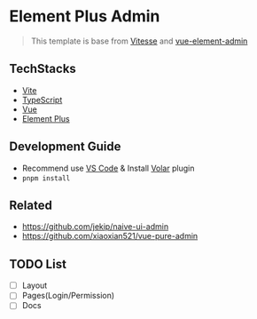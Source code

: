 # Element Plus Admin

> This template is base from [Vitesse](https://github.com/antfu/vitesse) and [vue-element-admin](https://github.com/PanJiaChen/vue-element-admin/)

## TechStacks

- [Vite](https://github.com/vitejs/vite/)
- [TypeScript](https://www.typescriptlang.org/)
- [Vue](http://vuejs.org/)
- [Element Plus](https://element-plus.org/)

## Development Guide

- Recommend use [VS Code](https://code.visualstudio.com/) & Install [Volar](https://marketplace.visualstudio.com/items?itemName=Vue.volar) plugin
- `pnpm install`

## Related

- https://github.com/jekip/naive-ui-admin
- https://github.com/xiaoxian521/vue-pure-admin

## TODO List

- [ ] Layout
- [ ] Pages(Login/Permission)
- [ ] Docs
